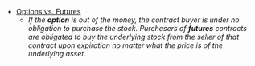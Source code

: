 - [Options vs. Futures](http://www.investopedia.com/articles/active-trading/112814/stock-futures-vs-stock-options.asp)
  - *If the **option** is out of the money, the contract buyer is under no obligation to purchase the stock. Purchasers of **futures** contracts are obligated to buy the underlying stock from the seller of that contract upon expiration no matter what the price is of the underlying asset.*

